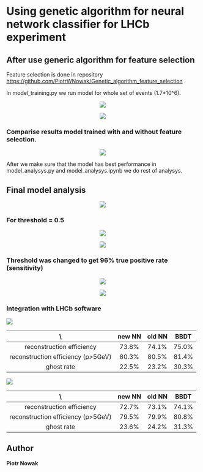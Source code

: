 # Using genetic algorithm for neural network classifier for LHCb experiment

## After use generic algorithm for feature selection
Feature selection is done in repository https://github.com/PiotrWNowak/Genetic_algorithm_feature_selection .

In model_training.py we run model for whole set of events (1.7*10^6).
<p align="center">
  <img src="https://github.com/PiotrWNowak/LHCb_track_classifier/raw/master/images/Figure_2.png">
</p>

<p align="center">
  <img src="https://github.com/PiotrWNowak/LHCb_track_classifier/raw/master/images/Figure_1.png">
</p>

### Comparise results model trained with and without feature selection.
<p align="center">
  <img src="https://github.com/PiotrWNowak/LHCb_track_classifier/raw/master/images/Figure_8.png">
</p>

After we make sure that the model has best performance in model_analysys.py and model_analysys.ipynb we do rest of analysys.


## Final model analysis

<p align="center">
  <img src="https://github.com/PiotrWNowak/LHCb_track_classifier/raw/master/images/Figure_9.png">
</p>

### For threshold = 0.5
<p align="center">
  <img src="https://github.com/PiotrWNowak/LHCb_track_classifier/raw/master/images/Figure_5.png">
</p>

<p align="center">
  <img src="https://github.com/PiotrWNowak/LHCb_track_classifier/raw/master/images/Figure_4.png">
</p>

### Threshold was changed to get 96% true positive rate (sensitivity)

<p align="center">
  <img src="https://github.com/PiotrWNowak/LHCb_track_classifier/raw/master/images/Figure_3.png">
</p>

<p align="center">
  <img src="https://github.com/PiotrWNowak/LHCb_track_classifier/raw/master/images/Figure_6.png">
</p>

### Integration with LHCb software

<p align="left">
  <img src="https://github.com/PiotrWNowak/LHCb_track_classifier/raw/master/images/1.png">
</p>

\ | new NN | old NN | BBDT
:---: | :---: | :---: | :---:
reconstruction efficiency | 73.8% | 74.1% | 75.0%
reconstruction efficiency (p>5GeV) | 80.3% | 80.5% | 81.4%
ghost rate | 22.5% | 23.2% | 30.3%

<p align="left">
  <img src="https://github.com/PiotrWNowak/LHCb_track_classifier/raw/master/images/2.png">
</p>

\ | new NN | old NN | BBDT
:---: | :---: | :---: | :---:
reconstruction efficiency | 72.7% | 73.1% | 74.1%
reconstruction efficiency (p>5GeV) | 79.5% | 79.9% | 80.8%
ghost rate | 23.6% | 24.2% | 31.3%

## Author

**Piotr Nowak**
